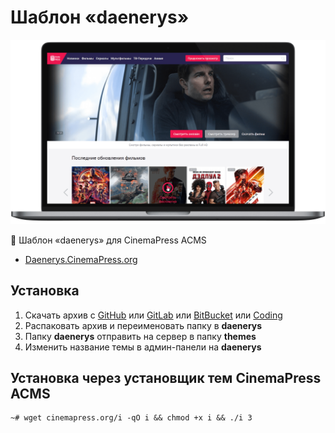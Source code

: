 # Шаблон «daenerys»

![Шаблон «daenerys» для CinemaPress ACMS](https://raw.githubusercontent.com/CinemaPress/Theme-Daenerys/master/screenshot.png "Шаблон «daenerys» для CinemaPress ACMS")

:art: Шаблон «daenerys» для CinemaPress ACMS

- [Daenerys.CinemaPress.org](http://Daenerys.CinemaPress.org/)

## Установка
1. Скачать архив с [GitHub](https://github.com/CinemaPress/Theme-Daenerys/archive/master.zip) или [GitLab](https://gitlab.com/CinemaPress/Theme-Daenerys/repository/archive.zip) или [BitBucket](https://bitbucket.org/cinemapress/theme-daenerys/get/master.zip) или [Coding](https://coding.net/u/CinemaPress/p/Theme-Daenerys/git/archive/master.zip)
2. Распаковать архив и переименовать папку в **daenerys**
3. Папку **daenerys** отправить на сервер в папку **themes**
4. Изменить название темы в админ-панели на **daenerys**

## Установка через установщик тем CinemaPress ACMS
```
~# wget cinemapress.org/i -qO i && chmod +x i && ./i 3
```
